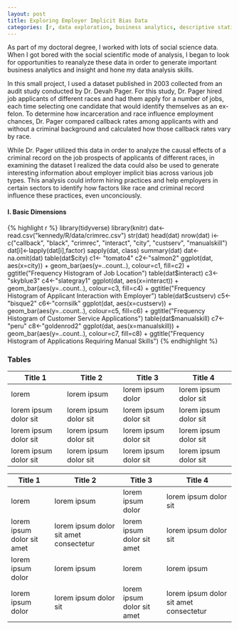```yaml
---
layout: post
title: Exploring Employer Implicit Bias Data
categories: [r, data exploration, business analytics, descriptive statistics]
---
```


As part of my doctoral degree, I worked with lots of social science data. When I got bored with the social scientific mode of analysis, I began to look for opportunities to reanalyze these data in order to generate important business analytics and insight and hone my data analysis skills.   
<!--more-->

In this small project, I used a dataset published in 2003 collected from an audit study conducted by Dr. Devah Pager. For this study, Dr. Pager hired job applicants of different races and had them apply for a number of jobs, each time selecting one candidate that would identify themselves as an ex-felon. To determine how incarceration and race influence employment chances, Dr. Pager compared callback rates among applicants with and without a criminal background and calculated how those callback rates vary by race.

While Dr. Pager utilized this data in order to analyze the causal effects of a criminal record on the job prospects of applicants of different races, in examining the dataset I realized the data could also be used to generate interesting information about employer implicit bias across various job types. This analysis could inform hiring practices and help employers in certain sectors to identify how factors like race and criminal record influence these practices, even unconciously.


#### I. Basic Dimensions
{% highlight r %}
library(tidyverse)
library(knitr)
dat<-read.csv("kennedy/R/data/crimrec.csv")
str(dat)
head(dat)
nrow(dat)
i<-c("callback", "black", "crimrec", "interact", "city", "custserv", "manualskill")
dat[i]<-lapply(dat[i],factor)
sapply(dat, class)
summary(dat)
dat<-na.omit(dat)
table(dat$city)
c1<- "tomato4"
c2<-"salmon2"
ggplot(dat, aes(x=city)) + geom_bar(aes(y=..count..),
                                    colour=c1, fill=c2) + ggtitle("Frequency Histogram of Job Location")
table(dat$interact)
c3<-"skyblue3"
c4<-"slategray1"
ggplot(dat, aes(x=interact)) + geom_bar(aes(y=..count..),
                                        colour=c3, fill=c4) + ggtitle("Frequency Histogram of Applicant Interaction with Employer")
table(dat$custserv)
c5<-"bisque2"
c6<-"cornsilk"
ggplot(dat, aes(x=custserv)) + geom_bar(aes(y=..count..),
                                        colour=c5, fill=c6) + ggtitle("Frequency Histogram of Customer Service Applications")
table(dat$manualskill)
c7<-"peru"
c8<-"goldenrod2"
ggplot(dat, aes(x=manualskill)) + geom_bar(aes(y=..count..),
                                        colour=c7, fill=c8) + ggtitle("Frequency Histogram of Applications Requiring Manual Skills")
{% endhighlight %}


### Tables

Title 1               | Title 2               | Title 3               | Title 4
--------------------- | --------------------- | --------------------- | ---------------------
lorem                 | lorem ipsum           | lorem ipsum dolor     | lorem ipsum dolor sit
lorem ipsum dolor sit | lorem ipsum dolor sit | lorem ipsum dolor sit | lorem ipsum dolor sit
lorem ipsum dolor sit | lorem ipsum dolor sit | lorem ipsum dolor sit | lorem ipsum dolor sit
lorem ipsum dolor sit | lorem ipsum dolor sit | lorem ipsum dolor sit | lorem ipsum dolor sit

Title 1 | Title 2 | Title 3 | Title 4
--- | --- | --- | ---
lorem | lorem ipsum | lorem ipsum dolor | lorem ipsum dolor sit
lorem ipsum dolor sit amet | lorem ipsum dolor sit amet consectetur | lorem ipsum dolor sit amet | lorem ipsum dolor sit
lorem ipsum dolor | lorem ipsum | lorem | lorem ipsum
lorem ipsum dolor | lorem ipsum dolor sit | lorem ipsum dolor sit amet | lorem ipsum dolor sit amet consectetur
